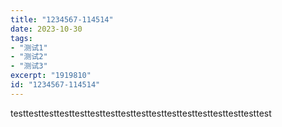 ```yaml
---
title: "1234567-114514"
date: 2023-10-30
tags:
- "测试1"
- "测试2"
- "测试3"
excerpt: "1919810"
id: "1234567-114514"
---
```


testtesttesttesttesttesttesttesttesttesttesttesttesttesttesttesttest
